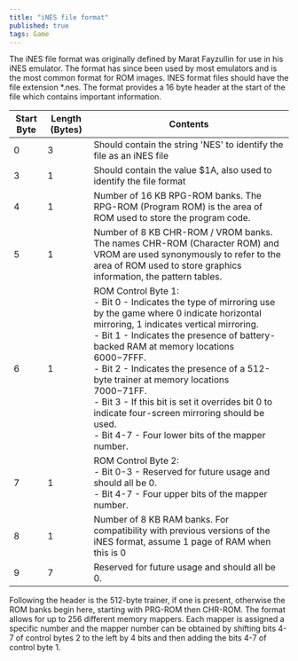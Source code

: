 ```yaml
---
title: "iNES file format"
published: true
tags: Game
---
```


The iNES file format was originally defined by Marat Fayzullin for use in his
iNES emulator. The format has since been used by most emulators and is the most
common format for ROM images. INES format files should have the file extension
*.nes. The format provides a 16 byte header at the start of the file which
contains important information.

|Start Byte|Length (Bytes)|Contents|
|---|---|---|
|0|3|Should contain the string 'NES' to identify the file as an iNES file|
|3|1|Should contain the value $1A, also used to identify the file format|
|4|1|Number of 16 KB RPG-ROM banks. The RPG-ROM (Program ROM) is the area of ROM used to store the program code.|
|5|1|Number of 8 KB CHR-ROM / VROM banks. The names CHR-ROM (Character ROM) and VROM are used synonymously to refer to the area of ROM used to store graphics information, the pattern tables.|
|6|1|ROM Control Byte 1:<br> - Bit 0 - Indicates the type of mirroring use by the game where 0 indicate horizontal mirroring, 1 indicates vertical mirroring. <br> - Bit 1 - Indicates the presence of battery-backed RAM at memory locations $6000-$7FFF. <br> - Bit 2 - Indicates the presence of a 512-byte trainer at memory locations $7000-$71FF. <br> - Bit 3 - If this bit is set it overrides bit 0 to indicate four-screen mirroring should be used. <br> - Bit 4-7 - Four lower bits of the mapper number.|
|7|1|ROM Control Byte 2: <br> - Bit 0-3 - Reserved for future usage and should all be 0. <br> - Bit 4-7 - Four upper bits of the mapper number.|
|8|1|Number of 8 KB RAM banks. For compatibility with previous versions of the iNES format, assume 1 page of RAM when this is 0|
|9|7|Reserved for future usage and should all be 0.|


Following the header is the 512-byte trainer, if one is present, otherwise the
ROM banks begin here, starting with PRG-ROM then CHR-ROM. The format allows for
up to 256 different memory mappers. Each mapper is assigned a specific number
and the mapper number can be obtained by shifting bits 4-7 of control bytes 2 to
the left by 4 bits and then adding the bits 4-7 of control byte 1.